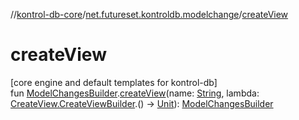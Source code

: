 //[kontrol-db-core](../../index.md)/[net.futureset.kontroldb.modelchange](index.md)/[createView](create-view.md)

# createView

[core engine and default templates for kontrol-db]\
fun [ModelChangesBuilder](../net.futureset.kontroldb.dsl/-model-changes-builder/index.md).[createView](create-view.md)(name: [String](https://kotlinlang.org/api/latest/jvm/stdlib/kotlin/-string/index.html), lambda: [CreateView.CreateViewBuilder](-create-view/-create-view-builder/index.md).() -&gt; [Unit](https://kotlinlang.org/api/latest/jvm/stdlib/kotlin/-unit/index.html)): [ModelChangesBuilder](../net.futureset.kontroldb.dsl/-model-changes-builder/index.md)
